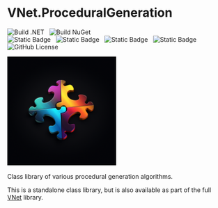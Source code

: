 # VNet.ProceduralGeneration

![Build .NET](https://github.com/PrimeEagle/VNet.System/actions/workflows/build-dotnet.yml/badge.svg)&nbsp;&nbsp;&nbsp;![Build NuGet](https://github.com/PrimeEagle/VNet.System/actions/workflows/create-nuget.yml/badge.svg)<br>
![Static Badge](https://img.shields.io/badge/Latest_Build-v1.0.1.16-lightblue)&nbsp;&nbsp;&nbsp;![Static Badge](https://img.shields.io/badge/Latest_Release-v1.0.1-blue)&nbsp;&nbsp;&nbsp;![Static Badge](https://img.shields.io/badge/NuGet_Package-v1.0.1-blue)&nbsp;&nbsp;&nbsp;![Static Badge](https://img.shields.io/badge/.NET-8.0.100-darkblue)<br>
![GitHub License](https://img.shields.io/github/license/PrimeEagle/VNet.ProceduralGeneration)

<img src="https://github.com/PrimeEagle/VNet.ProceduralGeneration/blob/main/.img/logo.png?raw=true" width="250" />

Class library of various procedural generation algorithms.

This is a standalone class library, but is also available as part of the full [VNet](https://github.com/PrimeEagle/VNet) library.

